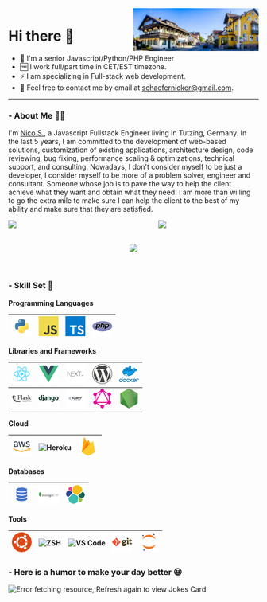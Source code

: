 
<img src="./tutzing.png" width="50%" align="right">
<h1>Hi there 👋</h1>

- 🔭 I'm a senior Javascript/Python/PHP Engineer
- 🆓 I work full/part time in CET/EST timezone.
- ⚡ I am specializing in Full-stack web development.
- 💬 Feel free to contact me by email at [schaefernicker@gmail.com](mailto:schaefernicker@gmail.com).
<hr/>

### - About Me 👨‍🦱 
  
I'm <a href="https://nico-schaefer.netlify.app" target="_blank">Nico S.</a>, a Javascript Fullstack Engineer living in Tutzing, Germany.
In the last 5 years, I am committed to the development of web-based solutions, customization of existing applications, architecture design, code reviewing, bug fixing, performance scaling & optimizations, technical support, and consulting.
Nowadays, I don't consider myself to be just a developer, I consider myself to be more of a problem solver, engineer and consultant. Someone whose job is to pave the way to help the client achieve what they want and obtain what they need!
I am more than willing to go the extra mile to make sure I can help the client to the best of my ability and make sure that they are satisfied.

<p align="center">
<img src="https://github-readme-stats.vercel.app/api?username=nicodev-git&show_icons=true&layout=compact&theme=radical" width="55%" align="left"/>
<img src="https://github-readme-stats.vercel.app/api/top-langs/?username=nicodev-git&layout=compact&theme=radical" width="40%" align="right"/>
</p>
<br/>
<br/>
<p align="center">
<img src="https://github-profile-trophy.vercel.app/?username=nicodev-git&theme=juicyfresh&no-frame=true&row=1&&margin-w=20&no-bg=true">
</p>
<br/>

### - Skill Set 💪 
  
**Programming Languages**

<img title="Python" alt="Python" width="40px" src="https://raw.githubusercontent.com/github/explore/master/topics/python/python.png" />|<img alt="JS" title="JavaScript" width="40px" src="https://raw.githubusercontent.com/github/explore/master/topics/javascript/javascript.png">|<img alt="TS" title="TypeScript" width="40px" src="https://raw.githubusercontent.com/github/explore/master/topics/typescript/typescript.png">|<img title="PHP" alt="PHP" width="40px" src="https://raw.githubusercontent.com/github/explore/master/topics/php/php.png">
|--|--|--|--|

**Libraries and Frameworks**

<img title="React" alt="React" width="40px" src="https://raw.githubusercontent.com/github/explore/master/topics/react/react.png">|<img title="Vue" alt="Vue" width="40px" src="https://raw.githubusercontent.com/github/explore/master/topics/vue/vue.png">|<img title="NextJS" alt="NextJS" width="40px" src="https://raw.githubusercontent.com/github/explore/master/topics/nextjs/nextjs.png">|<img title="WordPress" alt="WordPress" width="40px" src="https://raw.githubusercontent.com/github/explore/master/topics/wordpress/wordpress.png">|<img title="Docker" alt="Docker" width="40px" src="https://raw.githubusercontent.com/github/explore/master/topics/docker/docker.png">
|--|--|--|--|--|
<img title="Flask" alt="Flask" width="40px" src="https://raw.githubusercontent.com/github/explore/master/topics/flask/flask.png">|<img title="Django" alt="Django" width="40px" src="https://raw.githubusercontent.com/github/explore/master/topics/django/django.png">|<img title="jQuery" alt="jQuery" width="40px" src="https://raw.githubusercontent.com/github/explore/master/topics/jquery/jquery.png">|<img title="GrahpQL" alt="GraphQL" width="40px" src="https://raw.githubusercontent.com/github/explore/master/topics/graphql/graphql.png">|<img title="NodeJS" alt="NodeJS" width="40px" src="https://raw.githubusercontent.com/github/explore/master/topics/nodejs/nodejs.png">

**Cloud**

<img title="AWS" alt="AWS" width="40px" src="https://raw.githubusercontent.com/github/explore/main/topics/aws/aws.png">|<img title="Heroku" alt="Heroku" width="40px" src="https://img.icons8.com/color/48/000000/heroku.png">|<img title="Firebase" alt="Firebase" width="40px" src="https://raw.githubusercontent.com/github/explore/main/topics/firebase/firebase.png">
|--|--|--|

**Databases**

<img title="SQL" alt="SQL" width="40px" src="https://raw.githubusercontent.com/github/explore/master/topics/sql/sql.png">|<img title="MongoDB" alt="MongoDB" width="40px" src="https://raw.githubusercontent.com/github/explore/master/topics/mongodb/mongodb.png">|<img title="ElasticSearch" alt="ElasticSearch" width="40px" src="https://raw.githubusercontent.com/github/explore/master/topics/elasticsearch/elasticsearch.png"> <br>
|--|--|--|

**Tools**

<img title="Ubuntu" alt="Ubuntu" width="40px" src="https://raw.githubusercontent.com/github/explore/master/topics/ubuntu/ubuntu.png">|<img title="ZSH" alt="ZSH" width="40px" src="https://s3.amazonaws.com/ohmyzsh/oh-my-zsh-logo.png">|<img title="VS Code" alt="VS Code" width="40px" src="https://img.icons8.com/fluent/48/000000/visual-studio-code-2019.png">|<img title="git" alt="git" width="40px" src="https://raw.githubusercontent.com/github/explore/master/topics/git/git.png">|<img title="Jupyter Notebook" alt="Jupyter" width="40px" src="https://raw.githubusercontent.com/github/explore/master/topics/jupyter-notebook/jupyter-notebook.png">
|--|--|--|--|--|

### - Here is a humor to make your day better 😆
<img src="https://readme-jokes.vercel.app/api" alt="Error fetching resource, Refresh again to view Jokes Card" width = '11000' />
